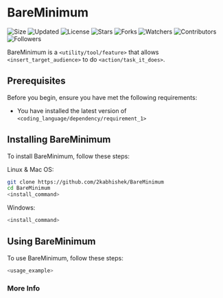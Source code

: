 # BareMinimum

![Size](https://img.shields.io/github/repo-size/2kabhishek/BareMinimum?style=plastic&color=green&label=Size)
![Updated](https://img.shields.io/github/last-commit/2kabhishek/BareMinimum?style=plastic&color=red&label=Updated)
![License](https://img.shields.io/github/license/2kabhishek/BareMinimum?style=plastic&color=lightgrey&label=License)
![Stars](https://img.shields.io/github/stars/2kabhishek/BareMinimum?style=plastic&color=ffd500&label=Stars)
![Forks](https://img.shields.io/github/forks/2kabhishek/BareMinimum?style=plastic&color=brightgreen&label=Forks)
![Watchers](https://img.shields.io/github/watchers/2kabhishek/BareMinimum?style=plastic&color=orange&label=Watchers)
![Contributors](https://img.shields.io/github/contributors/2kabhishek/BareMinimum?style=plastic&color=ff69b4&label=Contributors)
![Followers](https://img.shields.io/github/followers/2kabhishek?style=plastic&color=blue&label=Followers)

BareMinimum is a `<utility/tool/feature>` that allows `<insert_target_audience>` to do `<action/task_it_does>`.

## Prerequisites

Before you begin, ensure you have met the following requirements:

* You have installed the latest version of `<coding_language/dependency/requirement_1>`

## Installing BareMinimum

To install BareMinimum, follow these steps:

Linux & Mac OS:

```bash
git clone https://github.com/2kabhishek/BareMinimum
cd BareMinimum
<install_command>
```

Windows:

```bash
<install_command>
```

## Using BareMinimum

To use BareMinimum, follow these steps:

```bash
<usage_example>
```
### More Info

